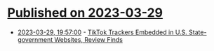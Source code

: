 # [Published on 2023-03-29](index.md)

* [2023-03-29, 19:57:00](https://soylentnews.org/article.pl?sid=23/03/29/0225238&from=rss) - [TikTok Trackers Embedded in U.S. State-government Websites, Review Finds](https://soylentnews.org/article.pl?sid=23/03/29/0225238&from=rss)
